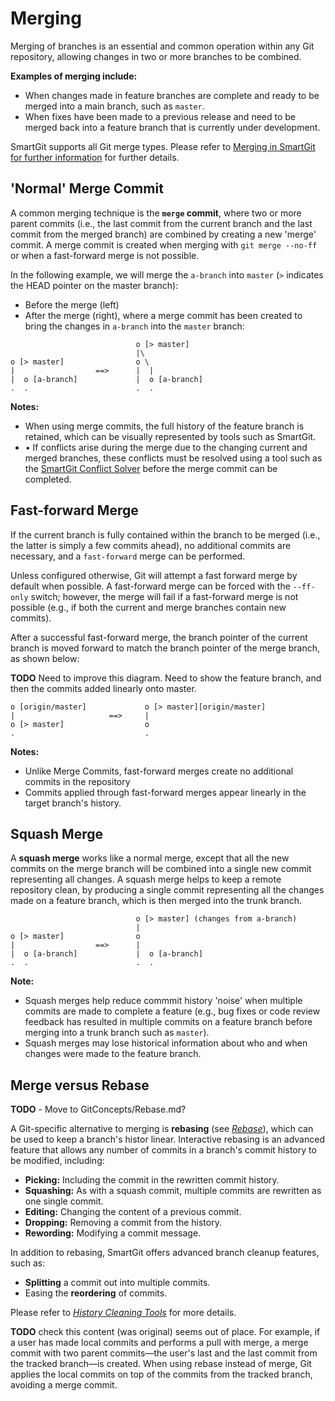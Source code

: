 # Merging

Merging of branches is an essential and common operation within any Git repository, allowing changes in two or more branches to be combined.

**Examples of merging include:**
- When changes made in feature branches are complete and ready to be merged into a main branch, such as `master`.
- When fixes have been made to a previous release and need to be merged back into a feature branch that is currently under development.

SmartGit supports all Git merge types. Please refer to [Merging in SmartGit for further information](/SmartGit/Latest/Merge) for further details.

## 'Normal' Merge Commit

A common merging technique is the **`merge` commit**, where two or more parent commits (i.e., the last commit from the current branch and the last commit from the merged branch) are combined by creating a new 'merge' commit.
A merge commit is created when merging with `git merge --no-ff` or when a fast-forward merge is not possible.

In the following example, we will merge the `a-branch` into `master` (`>` indicates the HEAD pointer on the master branch):
- Before the merge (left)
- After the merge (right), where a merge commit has been created to bring the changes in `a-branch` into the `master` branch:

``` text
                            o [> master]
                            |\
o [> master]                o \
|                  ==>      |  |
|  o [a-branch]             |  o [a-branch]
.  .                        .  .
```

**Notes:**
- When using merge commits, the full history of the feature branch is retained, which can be visually represented by tools such as SmartGit.
- •	If conflicts arise during the merge due to the changing current and merged branches, these conflicts must be resolved using a tool such as the [SmartGit Conflict Solver](../GUI/GitCommands/Branching/Conflict-Solver.md) before the merge commit can be completed.

## Fast-forward Merge

If the current branch is fully contained within the branch to be merged (i.e., the latter is simply a few commits ahead), no
additional commits are necessary, and a `fast-forward` merge can be performed. 

Unless configured otherwise, Git will attempt a fast forward merge by default when possible. 
A fast-forward merge can be forced with the `--ff-only` switch; however, the merge will fail if a fast-forward merge is not possible (e.g., if both the current and merge branches contain new commits).

After a successful fast-forward merge, the branch pointer of the current branch is moved forward to match the branch pointer of the merge
branch, as shown below:

**TODO** Need to improve this diagram. Need to show the feature branch, and then the commits added linearly onto master.

``` text
o [origin/master]             o [> master][origin/master]
|                     ==>     |
o [> master]                  o
.                             .
```

**Notes:**
- Unlike Merge Commits, fast-forward merges create no additional commits in the repository
- Commits applied through fast-forward merges appear linearly in the target branch's history.

## Squash Merge

A **squash merge** works like a normal merge, except that all the new commits on the merge branch will be combined into a single new commit representing all changes.
A squash merge helps to keep a remote repository clean, by producing a single commit representing all the changes made on a feature branch, which is then merged into the trunk branch.

``` text
                            o [> master] (changes from a-branch)
                            |
o [> master]                o
|                  ==>      |
|  o [a-branch]             |  o [a-branch]
.  .                        .  .
```

**Note:**
- Squash merges help reduce commmit history 'noise' when multiple commits are made to complete a feature
  (e.g., bug fixes or code review feedback has resulted in multiple commits on a feature branch before merging into a trunk branch such as `master`).
- Squash merges may lose historical information about who and when changes were made to the feature branch.


## Merge versus Rebase

**TODO** - Move to GitConcepts/Rebase.md?

A Git-specific alternative to merging is **rebasing** (see *[Rebase](Rebase.md)*), which can be used to keep a branch's histor linear.
Interactive rebasing is an advanced feature that allows any number of commits in a branch's commit history to be modified, including:

- **Picking:** Including the commit in the rewritten commit history.
- **Squashing:** As with a squash commit, multiple commits are rewritten as one single commit.
- **Editing:** Changing the content of a previous commit.
- **Dropping:** Removing a commit from the history.
- **Rewording:** Modifying a commit message.

In addition to rebasing, SmartGit offers advanced branch cleanup features, such as:
- **Splitting** a commit out into multiple commits.
- Easing the **reordering** of commits.

Please refer to *[History Cleaning Tools](GitCommands/CleanupTools.md)* for more details.

**TODO** check this content (was original) seems out of place.
For example, if a user has made local commits and performs a pull with merge, a merge commit with two parent commits—the user's last
and the last commit from the tracked branch—is created. 
When using rebase instead of merge, Git applies the local commits on top of the commits from the tracked branch, avoiding a merge commit.
